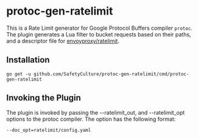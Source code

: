 # protoc-gen-ratelimit

This is a Rate Limit generator for Google Protocol Buffers compiler `protoc`. The plugin generates a Lua filter to bucket requests based on their paths, and a descriptor file for [envoyproxy/ratelimit](https://github.com/envoyproxy/ratelimit).

## Installation

```
go get -u github.com/SafetyCulture/protoc-gen-ratelimit/cmd/protoc-gen-ratelimit
```

## Invoking the Plugin

The plugin is invoked by passing the --ratelimit_out, and --ratelimit_opt options to the protoc compiler. The option has the following format:

```
--doc_opt=ratelimit/config.yaml
```
